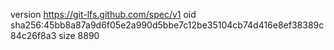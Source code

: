 version https://git-lfs.github.com/spec/v1
oid sha256:45bb8a87a9d6f05e2a990d5bbe7c12be35104cb74d416e8ef38389c84c26f8a3
size 8890
